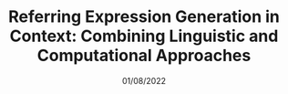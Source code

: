 ---
title: "Referring Expression Generation in Context: Combining Linguistic and Computational Approaches"
collection: talks
type: "Invited talk"
permalink: /talks/01/08/2022-university-cologne
venue: "University of Cologne"
date: 01/08/2022
location: "University of Cologne"
--- 